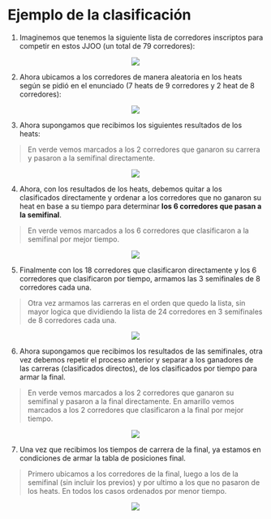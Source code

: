 # Ejemplo de la clasificación

1. Imaginemos que tenemos la siguiente lista de corredores inscriptos para competir en estos JJOO (un total de 79 corredores):

<p align="center">
  <img src="./docs/_images/img_1.png" style="max-width:800px"/>
</p>

2. Ahora ubicamos a los corredores de manera aleatoria en los heats según se pidió en el enunciado
   (7 heats de 9 corredores y 2 heat de 8 corredores):

<p align="center">
  <img src="./docs/_images/img_2.png" style="max-width:800px"/>
</p>

3. Ahora supongamos que recibimos los siguientes resultados de los heats:

> En verde vemos marcados a los 2 corredores que ganaron su carrera y pasaron a la semifinal directamente.

<p align="center">
  <img src="./docs/_images/img_3.png" style="max-width:800px"/>
</p>

4. Ahora, con los resultados de los heats, debemos quitar a los clasificados directamente y ordenar a los corredores 
   que no ganaron su heat en base a su tiempo para determinar **los 6 corredores que pasan a la semifinal**.

> En verde vemos marcados a los 6 corredores que clasificaron a la semifinal por mejor tiempo.

<p align="center">
  <img src="./docs/_images/img_4.png" style="max-width:800px"/>
</p>

5. Finalmente con los 18 corredores que clasificaron directamente y los 6 corredores que clasificaron por tiempo, 
   armamos las 3 semifinales de 8 corredores cada una.

> Otra vez armamos las carreras en el orden que quedo la lista, sin mayor logica que dividiendo la lista de 24 
> corredores en 3 semifinales de 8 corredores cada una.

<p align="center">
  <img src="./docs/_images/img_5.png" style="max-width:800px"/>
</p>

6. Ahora supongamos que recibimos los resultados de las semifinales, otra vez debemos repetir el proceso anterior
  y separar a los ganadores de las carreras (clasificados directos), de los clasificados por tiempo para armar la final.

> En verde vemos marcados a los 2 corredores que ganaron su semifinal y pasaron a la final directamente.
> En amarillo vemos marcados a los 2 corredores que clasificaron a la final por mejor tiempo.

<p align="center">
  <img src="./docs/_images/img_6.png" style="max-width:800px"/>
</p>

7. Una vez que recibimos los tiempos de carrera de la final, ya estamos en condiciones de armar la tabla de posiciones
   final.

> Primero ubicamos a los corredores de la final, luego a los de la semifinal (sin incluir los previos) y por ultimo a 
> los que no pasaron de los heats. En todos los casos ordenados por menor tiempo.

<p align="center">
  <img src="./docs/_images/img_7.png" style="max-width:800px"/>
</p>
